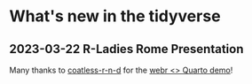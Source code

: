 # What's new in the tidyverse

## 2023-03-22 R-Ladies Rome Presentation

Many thanks to [coatless-r-n-d](https://github.com/coatless-r-n-d) for the [webr <> Quarto demo](https://github.com/coatless-r-n-d/webR-quarto-demos)!